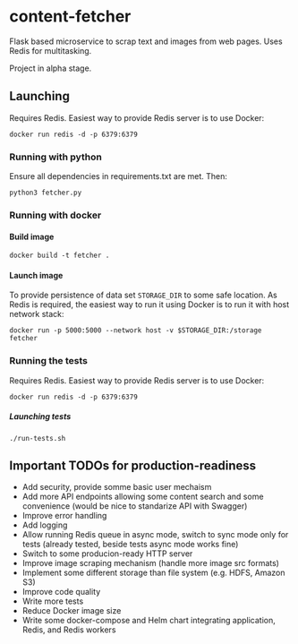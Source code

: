 # content-fetcher 

Flask based microservice to scrap text and images from web pages. Uses Redis for multitasking.

Project in alpha stage.

## Launching

Requires Redis. Easiest way to provide Redis server is to use Docker:

```docker run redis -d -p 6379:6379```

### Running with python

Ensure all dependencies in requirements.txt are met. Then:

```python3 fetcher.py```

### Running with docker

#### Build image

```docker build -t fetcher .```

#### Launch image

To provide persistence of data set ```STORAGE_DIR``` to some safe location.
As Redis is required, the easiest way to run it using Docker is to run it with host network stack:

```docker run -p 5000:5000 --network host -v $STORAGE_DIR:/storage fetcher```

### Running the tests

Requires Redis. Easiest way to provide Redis server is to use Docker:

```docker run redis -d -p 6379:6379```

##### Launching tests

```./run-tests.sh```

## Important TODOs for production-readiness

 - Add security, provide somme basic user mechaism
 - Add more API endpoints allowing some content search and some convenience (would be nice to standarize API with Swagger)
 - Improve error handling
 - Add logging
 - Allow running Redis queue in async mode, switch to sync mode only for tests (already tested, beside tests async mode works fine)
 - Switch to some producion-ready HTTP server
 - Improve image scraping mechanism (handle more image src formats)
 - Implement some different storage than file system (e.g. HDFS, Amazon S3)
 - Improve code quality
 - Write more tests
 - Reduce Docker image size
 - Write some docker-compose and Helm chart integrating application, Redis, and Redis workers

